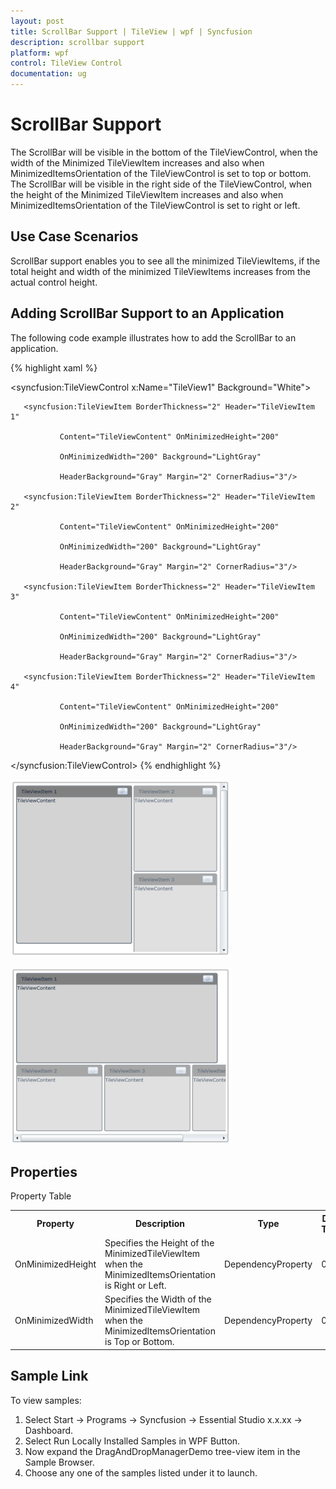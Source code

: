 ```yaml
---
layout: post
title: ScrollBar Support | TileView | wpf | Syncfusion
description: scrollbar support
platform: wpf
control: TileView Control
documentation: ug
---
```


# ScrollBar Support

The ScrollBar will be visible in the bottom of the TileViewControl, when the width of the Minimized TileViewItem increases and also when MinimizedItemsOrientation of the TileViewControl is set to top or bottom. The ScrollBar will be visible in the right side of the TileViewControl, when the height of the Minimized TileViewItem increases and also when MinimizedItemsOrientation of the TileViewControl is set to right or left. 

## Use Case Scenarios

ScrollBar support enables you to see all the minimized TileViewItems, if the total height and width of the minimized TileViewItems increases from the actual control height.

## Adding ScrollBar Support to an Application 

The following code example illustrates how to add the ScrollBar to an application.


{% highlight xaml %}



<syncfusion:TileViewControl x:Name="TileView1" Background="White">

       <syncfusion:TileViewItem BorderThickness="2" Header="TileViewItem 1"                                         

               Content="TileViewContent" OnMinimizedHeight="200" 

               OnMinimizedWidth="200" Background="LightGray" 

               HeaderBackground="Gray" Margin="2" CornerRadius="3"/>

       <syncfusion:TileViewItem BorderThickness="2" Header="TileViewItem 2"                                          

               Content="TileViewContent" OnMinimizedHeight="200" 

               OnMinimizedWidth="200" Background="LightGray" 

               HeaderBackground="Gray" Margin="2" CornerRadius="3"/>

       <syncfusion:TileViewItem BorderThickness="2" Header="TileViewItem 3" 

               Content="TileViewContent" OnMinimizedHeight="200" 

               OnMinimizedWidth="200" Background="LightGray" 

               HeaderBackground="Gray" Margin="2" CornerRadius="3"/>

       <syncfusion:TileViewItem BorderThickness="2" Header="TileViewItem 4" 

               Content="TileViewContent" OnMinimizedHeight="200" 

               OnMinimizedWidth="200" Background="LightGray" 

               HeaderBackground="Gray" Margin="2" CornerRadius="3"/>

</syncfusion:TileViewControl>
{% endhighlight %}


![](ScrollBar-Support_images/ScrollBar-Support_img1.png)





![](ScrollBar-Support_images/ScrollBar-Support_img2.png)




## Properties

Property Table

<table>
<tr>
<th>
Property </th><th>
Description </th><th>
Type </th><th>
Data Type </th><th>
Reference links </th></tr>
<tr>
<td>
OnMinimizedHeight</td><td>
Specifies the Height of the MinimizedTileViewItem when the MinimizedItemsOrientation is Right or Left.</td><td>
DependencyProperty</td><td>
0</td><td>
</td></tr>
<tr>
<td>
OnMinimizedWidth</td><td>
Specifies the Width of the MinimizedTileViewItem when the MinimizedItemsOrientation is Top or Bottom.</td><td>
DependencyProperty</td><td>
0</td><td>
</td></tr>
</table>


## Sample Link

To view samples: 

1. Select Start -> Programs -> Syncfusion -> Essential Studio x.x.xx -> Dashboard.
2. Select Run Locally Installed Samples in WPF Button.
3. Now expand the DragAndDropManagerDemo tree-view item in the Sample Browser.
4. Choose any one of the samples listed under it to launch. 



